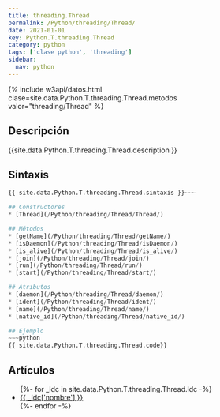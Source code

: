 ```yaml
---
title: threading.Thread
permalink: /Python/threading/Thread/
date: 2021-01-01
key: Python.T.threading.Thread
category: python
tags: ['clase python', 'threading']
sidebar: 
  nav: python
---
```


{% include w3api/datos.html clase=site.data.Python.T.threading.Thread.metodos valor="threading/Thread" %}

## Descripción
{{site.data.Python.T.threading.Thread.description }}

## Sintaxis
~~~python
{{ site.data.Python.T.threading.Thread.sintaxis }}~~~

## Constructores
* [Thread](/Python/threading/Thread/Thread/)

## Métodos
* [getName](/Python/threading/Thread/getName/)
* [isDaemon](/Python/threading/Thread/isDaemon/)
* [is_alive](/Python/threading/Thread/is_alive/)
* [join](/Python/threading/Thread/join/)
* [run](/Python/threading/Thread/run/)
* [start](/Python/threading/Thread/start/)

## Atributos
* [daemon](/Python/threading/Thread/daemon/)
* [ident](/Python/threading/Thread/ident/)
* [name](/Python/threading/Thread/name/)
* [native_id](/Python/threading/Thread/native_id/)

## Ejemplo
~~~python
{{ site.data.Python.T.threading.Thread.code}}
~~~

## Artículos
<ul>
{%- for _ldc in site.data.Python.T.threading.Thread.ldc -%}
   <li>
       <a href="{{_ldc['url'] }}">{{ _ldc['nombre'] }}</a>
   </li>
{%- endfor -%}
</ul>
